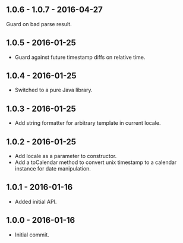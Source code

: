 ## 1.0.6 - 1.0.7 - 2016-04-27

Guard on bad parse result.

## 1.0.5 - 2016-01-25

- Guard against future timestamp diffs on relative time.

## 1.0.4 - 2016-01-25

- Switched to a pure Java library.

## 1.0.3 - 2016-01-25

- Add string formatter for arbitrary template in current locale.

## 1.0.2 - 2016-01-25

- Add locale as a parameter to constructor.
- Add a toCalendar method to convert unix timestamp to a calendar instance for date manipulation.

## 1.0.1 - 2016-01-16

- Added initial API.

## 1.0.0 - 2016-01-16

- Initial commit.
